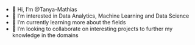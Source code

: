 - 👋 Hi, I’m @Tanya-Mathias
- 👀 I’m interested in Data Analytics, Machine Learning and Data Science
- 🌱 I’m currently learning more about the fields
- 💞️ I’m looking to collaborate on interesting projects to further my knowledge in the domains


<!---
- 📫 How to reach me ...
Tanya-Mathias/Tanya-Mathias is a ✨ special ✨ repository because its `README.md` (this file) appears on your GitHub profile.
You can click the Preview link to take a look at your changes.
--->

